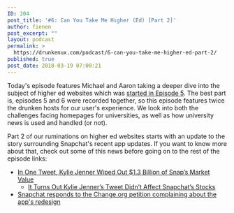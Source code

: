 ```yaml
---
ID: 204
post_title: '#6: Can You Take Me Higher (Ed) [Part 2]'
author: fienen
post_excerpt: ""
layout: podcast
permalink: >
  https://drunkenux.com/podcast/6-can-you-take-me-higher-ed-part-2/
published: true
post_date: 2018-03-19 07:00:21
---
```

Today's episode features Michael and Aaron taking a deeper dive into the subject of higher ed websites which was <a href="https://drunkenux.com/podcast/episode-5-can-you-take-me-higher-ed/">started in Episode 5</a>. The best part is, episodes 5 and 6 were recorded together, so this episode features twice the drunken hosts for our user's experience. We look into both the challenges facing homepages for universities, as well as how university news is used and handled (or not).

Part 2 of our ruminations on higher ed websites starts with an update to the story surrounding Snapchat's recent app updates. If you want to know more about that, check out some of this news before going on to the rest of the episode links:
<ul>
 	<li><a href="https://www.bloomberg.com/news/articles/2018-02-22/snap-royalty-kylie-jenner-erased-a-billion-dollars-in-one-tweet">In One Tweet, Kylie Jenner Wiped Out $1.3 Billion of Snap’s Market Value</a>
<ul>
 	<li><a href="https://www.highsnobiety.com/p/kylie-jenner-snapchat-tweet/">It Turns Out Kylie Jenner’s Tweet Didn’t Affect Snapchat’s Stocks</a></li>
</ul>
</li>
 	<li><a href="https://techcrunch.com/2018/02/21/snapchat-responds-to-the-change-org-petition-complaining-about-the-apps-redesign/">Snapchat responds to the Change.org petition complaining about the app's redesign</a></li>
</ul>
